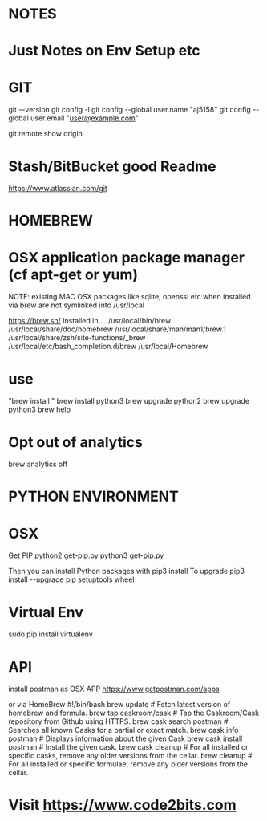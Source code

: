 # NOTES
# Just Notes on Env Setup etc

# GIT
git --version
git config -l
git config --global user.name "aj5158"
git config --global user.email "user@example.com"

git remote show origin

# Stash/BitBucket good Readme
https://www.atlassian.com/git


# HOMEBREW
# OSX application package manager (cf apt-get or yum)

NOTE: 
existing MAC OSX packages like sqlite, openssl etc when installed via brew are not symlinked into /usr/local


https://brew.sh/
Installed in ...
/usr/local/bin/brew
/usr/local/share/doc/homebrew
/usr/local/share/man/man1/brew.1
/usr/local/share/zsh/site-functions/_brew
/usr/local/etc/bash_completion.d/brew
/usr/local/Homebrew

# use 
"brew install <package>"
brew install python3
brew upgrade python2
brew upgrade python3
brew help


# Opt out of analytics
brew analytics off
  

# PYTHON ENVIRONMENT
# OSX
Get PIP
  python2 get-pip.py
  python3 get-pip.py

Then you can install Python packages with
  pip3 install <package>
To upgrade
  pip3 install --upgrade pip setuptools wheel

# Virtual Env
sudo pip install virtualenv



# API
install postman
as OSX APP
https://www.getpostman.com/apps

or via HomeBrew
#!/bin/bash
brew update                       # Fetch latest version of homebrew and formula.
brew tap caskroom/cask            # Tap the Caskroom/Cask repository from Github using HTTPS.
brew cask search postman          # Searches all known Casks for a partial or exact match.
brew cask info postman            # Displays information about the given Cask
brew cask install postman         # Install the given cask.
brew cask cleanup                 # For all installed or specific casks, remove any older versions from the cellar.
brew cleanup                      # For all installed or specific formulae, remove any older versions from the cellar.
# Visit https://www.code2bits.com
